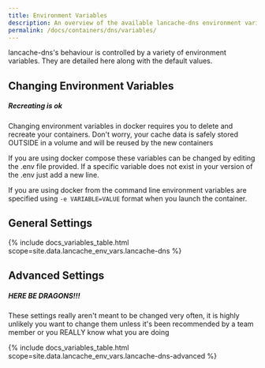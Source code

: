 ```yaml
---
title: Environment Variables
description: An overview of the available lancache-dns environment variables
permalink: /docs/containers/dns/variables/
---
```


lancache-dns's behaviour is controlled by a variety of environment variables. They are detailed here along with the default values.

## Changing Environment Variables

<div class="note info">
  <h5>Recreating is ok</h5>
   <p>
Changing environment variables in docker requires you to delete and recreate your containers. Don't worry, your cache data is safely stored OUTSIDE in a volume and will be reused by the new containers
   </p>
</div>

If you are using docker compose these variables can be changed by editing the .env file provided. If a specific variable does not exist in your version of the .env just add a new line.

If you are using docker from the command line environment variables are specified using `-e VARIABLE=VALUE` format when you launch the container.

## General Settings

{% include docs_variables_table.html scope=site.data.lancache_env_vars.lancache-dns %}

## Advanced Settings

<div class="note warning">
  <h5>HERE BE DRAGONS!!!</h5>
   <p>
These settings really aren't meant to be changed very often, it is highly unlikely you want to change them unless it's been recommended by a team member or you REALLY know what you are doing
   </p>
</div>

{% include docs_variables_table.html scope=site.data.lancache_env_vars.lancache-dns-advanced %}
